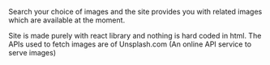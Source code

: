 Search your choice of images and the site provides you with related images which are available at the moment.

Site is made purely with react library and nothing is hard coded in html.
The APIs used to fetch images are of Unsplash.com (An online API service to serve images)